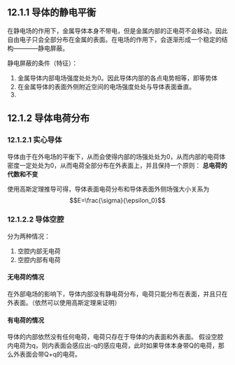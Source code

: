 
## 12.1.1 导体的静电平衡

在静电场的作用下，金属导体本身不带电，但是金属内部的正电荷不会移动，因此自由电子只会全部分布在金属的表面。在电场的作用下，会逐渐形成一个稳定的结构————静电屏蔽。

静电屏蔽的条件（特征）：
1. 金属导体内部电场强度处处为0。因此导体内部的各点电势相等，即等势体
2. 在金属导体的表面外侧附近空间的电场强度处处与导体表面垂直。
3. 

## 12.1.2 导体电荷分布

### 12.1.2.1 实心导体

导体由于在外电场的平衡下，从而会使得内部的场强处处为0，从而内部的电荷体密度一定处处为0，从而电荷全部分布在外表面上，并且保持一个原则：
**总电荷的代数和不变**

使用高斯定理推导可得，导体表面电荷分布和导体表面外侧场强大小关系为$$E=\frac{\sigma}{\epsilon_0}$$
### 12.1.2.2 导体空腔

分为两种情况：
1. 空腔内部无电荷
2. 空腔内部有电荷

#### 无电荷的情况

在外部电场的影响下，导体内部没有静电荷分布，电荷只能分布在表面，并且只在外表面。（依然可以使用高斯定理来证明）

#### 有电荷的情况

导体的内部依然没有任何电荷，电荷只存在于导体的内表面和外表面。
假设空腔内电荷为q，则内表面会感应出-q的感应电荷，此时如果导体本身带Q的电荷，那么外表面会带Q+q的电荷。